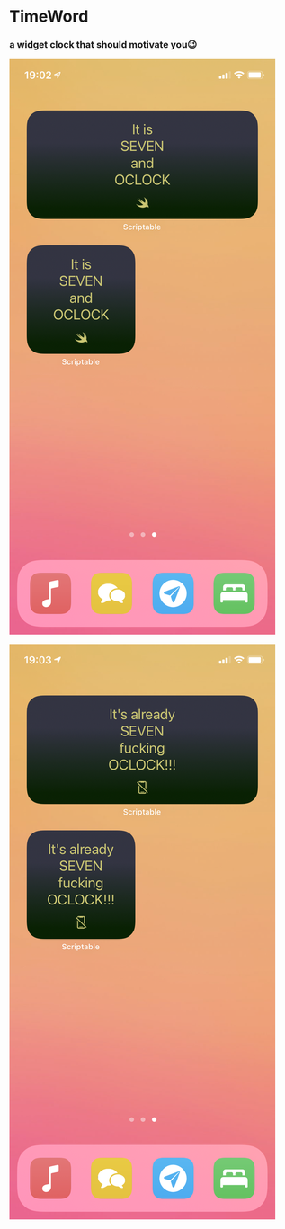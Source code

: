 # TimeWord
### a widget clock that should motivate you😉

![Preview 1](Previews/PreviewPolite.png)

![Preview 2](Previews/PreviewTrash.png)
